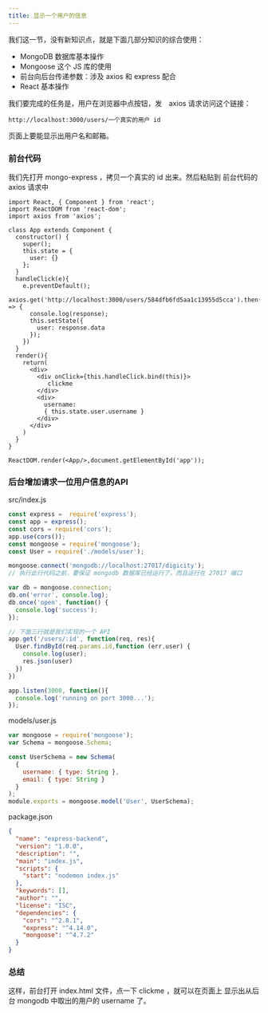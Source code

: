 ```yaml
---
title: 显示一个用户的信息
---
```


我们这一节，没有新知识点，就是下面几部分知识的综合使用：

- MongoDB 数据库基本操作
- Mongoose 这个 JS 库的使用
- 前台向后台传递参数：涉及 axios 和 express 配合
- React 基本操作


我们要完成的任务是，用户在浏览器中点按钮，发　axios 请求访问这个链接：

```
http://localhost:3000/users/一个真实的用户 id
```

页面上要能显示出用户名和邮箱。


### 前台代码

我们先打开 mongo-express ，拷贝一个真实的 id 出来。然后粘贴到
前台代码的 axios 请求中

```
import React, { Component } from 'react';
import ReactDOM from 'react-dom';
import axios from 'axios';

class App extends Component {
  constructor() {
    super();
    this.state = {
      user: {}
    };
  }
  handleClick(e){
    e.preventDefault();
    axios.get('http://localhost:3000/users/584dfb6fd5aa1c13955d5cca').then((response) => {
      console.log(response);
      this.setState({
        user: response.data
      });
    })
  }
  render(){
    return(
      <div>
        <div onClick={this.handleClick.bind(this)}>
           clickme
        </div>
        <div>
          username:
          { this.state.user.username }
        </div>
      </div>
    )
  }
}

ReactDOM.render(<App/>,document.getElementById('app'));
```


### 后台增加请求一位用户信息的API


src/index.js

```js
const express =  require('express');
const app = express();
const cors = require('cors');
app.use(cors());
const mongoose = require('mongoose');
const User = require('./models/user');

mongoose.connect('mongodb://localhost:27017/digicity');
// 执行此行代码之前，要保证 mongodb 数据库已经运行了，而且运行在 27017 端口

var db = mongoose.connection;
db.on('error', console.log);
db.once('open', function() {
  console.log('success');
});

// 下面三行就是我们实现的一个 API
app.get('/users/:id', function(req, res){
  User.findById(req.params.id,function (err,user) {
    console.log(user);
    res.json(user)
  })
})

app.listen(3000, function(){
  console.log('running on port 3000...');
});
```


models/user.js

```js
var mongoose = require('mongoose');
var Schema = mongoose.Schema;

const UserSchema = new Schema(
  {
    username: { type: String },
    email: { type: String }
  }
);
module.exports = mongoose.model('User', UserSchema);
```

package.json

```json
{
  "name": "express-backend",
  "version": "1.0.0",
  "description": "",
  "main": "index.js",
  "scripts": {
    "start": "nodemon index.js"
  },
  "keywords": [],
  "author": "",
  "license": "ISC",
  "dependencies": {
    "cors": "^2.8.1",
    "express": "^4.14.0",
    "mongoose": "^4.7.2"
  }
}
```

### 总结

这样，前台打开 index.html 文件，点一下 clickme ，就可以在页面上
显示出从后台 mongodb 中取出的用户的 username 了。
